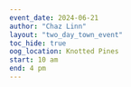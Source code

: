 ```yaml
---
event_date: 2024-06-21
author: "Chaz Linn"
layout: "two_day_town_event"
toc_hide: true
oog_location: Knotted Pines
start: 10 am
end: 4 pm
---
```


